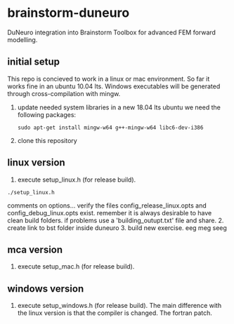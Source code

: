 # brainstorm-duneuro
DuNeuro integration into Brainstorm Toolbox for advanced FEM forward modelling.


## initial setup
This repo is concieved to work in a linux or mac environment. So far it works fine in an ubuntu 10.04 lts. Windows executables will be generated through cross-compilation with mingw.

1. update needed system libraries 
   in a new 18.04 lts ubuntu we need the following packages:
   ```
   sudo apt-get install mingw-w64 g++-mingw-w64 libc6-dev-i386
   ```
   
2. clone this repository

## linux version
1. execute setup_linux.h (for release build).
```
./setup_linux.h
```

  comments on options...
  verify the files config_release_linux.opts and config_debug_linux.opts exist.
  remember it is always desirable to have clean build folders.
  if problems use a 'building_outupt.txt' file and share.
2. create link to bst folder inside duneuro
3. build new exercise.
   eeg
   meg
   seeg

## mca version
1. execute setup_mac.h (for release build).


## windows version
1. execute setup_windows.h (for release build).
   The main difference with the linux version is that the compiler is changed.
   The fortran patch.
